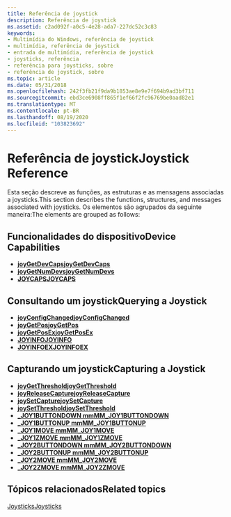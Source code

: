 ```yaml
---
title: Referência de joystick
description: Referência de joystick
ms.assetid: c2ad092f-a0c5-4e28-ada7-227dc52c3c83
keywords:
- Multimídia do Windows, referência de joystick
- multimídia, referência de joystick
- entrada de multimídia, referência de joystick
- joysticks, referência
- referência para joysticks, sobre
- referência de joystick, sobre
ms.topic: article
ms.date: 05/31/2018
ms.openlocfilehash: 242f3fb21f9da9b1853ae8e9e7f694b9ad3bf711
ms.sourcegitcommit: ebd3ce6908ff865f1ef66f2fc96769be0aad82e1
ms.translationtype: MT
ms.contentlocale: pt-BR
ms.lasthandoff: 08/19/2020
ms.locfileid: "103823692"
---
```

# <a name="joystick-reference"></a><span data-ttu-id="c0e67-109">Referência de joystick</span><span class="sxs-lookup"><span data-stu-id="c0e67-109">Joystick Reference</span></span>

<span data-ttu-id="c0e67-110">Esta seção descreve as funções, as estruturas e as mensagens associadas a joysticks.</span><span class="sxs-lookup"><span data-stu-id="c0e67-110">This section describes the functions, structures, and messages associated with joysticks.</span></span> <span data-ttu-id="c0e67-111">Os elementos são agrupados da seguinte maneira:</span><span class="sxs-lookup"><span data-stu-id="c0e67-111">The elements are grouped as follows:</span></span>

## <a name="device-capabilities"></a><span data-ttu-id="c0e67-112">Funcionalidades do dispositivo</span><span class="sxs-lookup"><span data-stu-id="c0e67-112">Device Capabilities</span></span>

-   [<span data-ttu-id="c0e67-113">**joyGetDevCaps**</span><span class="sxs-lookup"><span data-stu-id="c0e67-113">**joyGetDevCaps**</span></span>](/windows/win32/api/joystickapi/nf-joystickapi-joygetdevcaps)
-   [<span data-ttu-id="c0e67-114">**joyGetNumDevs**</span><span class="sxs-lookup"><span data-stu-id="c0e67-114">**joyGetNumDevs**</span></span>](/windows/win32/api/joystickapi/nf-joystickapi-joygetnumdevs)
-   [<span data-ttu-id="c0e67-115">**JOYCAPS**</span><span class="sxs-lookup"><span data-stu-id="c0e67-115">**JOYCAPS**</span></span>](/windows/win32/api/joystickapi/ns-joystickapi-joycaps)

## <a name="querying-a-joystick"></a><span data-ttu-id="c0e67-116">Consultando um joystick</span><span class="sxs-lookup"><span data-stu-id="c0e67-116">Querying a Joystick</span></span>

-   [<span data-ttu-id="c0e67-117">**joyConfigChanged**</span><span class="sxs-lookup"><span data-stu-id="c0e67-117">**joyConfigChanged**</span></span>](/windows/desktop/api/joystickapi/nf-joystickapi-joyconfigchanged)
-   [<span data-ttu-id="c0e67-118">**joyGetPos**</span><span class="sxs-lookup"><span data-stu-id="c0e67-118">**joyGetPos**</span></span>](/windows/win32/api/joystickapi/nf-joystickapi-joygetpos)
-   [<span data-ttu-id="c0e67-119">**joyGetPosEx**</span><span class="sxs-lookup"><span data-stu-id="c0e67-119">**joyGetPosEx**</span></span>](/windows/win32/api/joystickapi/nf-joystickapi-joygetposex)
-   [<span data-ttu-id="c0e67-120">**JOYINFO**</span><span class="sxs-lookup"><span data-stu-id="c0e67-120">**JOYINFO**</span></span>](/windows/win32/api/joystickapi/ns-joystickapi-joyinfo)
-   [<span data-ttu-id="c0e67-121">**JOYINFOEX**</span><span class="sxs-lookup"><span data-stu-id="c0e67-121">**JOYINFOEX**</span></span>](/windows/win32/api/joystickapi/ns-joystickapi-joyinfoex)

## <a name="capturing-a-joystick"></a><span data-ttu-id="c0e67-122">Capturando um joystick</span><span class="sxs-lookup"><span data-stu-id="c0e67-122">Capturing a Joystick</span></span>

-   [<span data-ttu-id="c0e67-123">**joyGetThreshold**</span><span class="sxs-lookup"><span data-stu-id="c0e67-123">**joyGetThreshold**</span></span>](/windows/win32/api/joystickapi/nf-joystickapi-joygetthreshold)
-   [<span data-ttu-id="c0e67-124">**joyReleaseCapture**</span><span class="sxs-lookup"><span data-stu-id="c0e67-124">**joyReleaseCapture**</span></span>](/windows/win32/api/joystickapi/nf-joystickapi-joyreleasecapture)
-   [<span data-ttu-id="c0e67-125">**joySetCapture**</span><span class="sxs-lookup"><span data-stu-id="c0e67-125">**joySetCapture**</span></span>](/windows/win32/api/joystickapi/nf-joystickapi-joysetcapture)
-   [<span data-ttu-id="c0e67-126">**joySetThreshold**</span><span class="sxs-lookup"><span data-stu-id="c0e67-126">**joySetThreshold**</span></span>](/windows/win32/api/joystickapi/nf-joystickapi-joysetthreshold)
-   [<span data-ttu-id="c0e67-127">**\_JOY1BUTTONDOWN mm**</span><span class="sxs-lookup"><span data-stu-id="c0e67-127">**MM\_JOY1BUTTONDOWN**</span></span>](mm-joy1buttondown.md)
-   [<span data-ttu-id="c0e67-128">**\_JOY1BUTTONUP mm**</span><span class="sxs-lookup"><span data-stu-id="c0e67-128">**MM\_JOY1BUTTONUP**</span></span>](mm-joy1buttonup.md)
-   [<span data-ttu-id="c0e67-129">**\_JOY1MOVE mm**</span><span class="sxs-lookup"><span data-stu-id="c0e67-129">**MM\_JOY1MOVE**</span></span>](mm-joy1move.md)
-   [<span data-ttu-id="c0e67-130">**\_JOY1ZMOVE mm**</span><span class="sxs-lookup"><span data-stu-id="c0e67-130">**MM\_JOY1ZMOVE**</span></span>](mm-joy1zmove.md)
-   [<span data-ttu-id="c0e67-131">**\_JOY2BUTTONDOWN mm**</span><span class="sxs-lookup"><span data-stu-id="c0e67-131">**MM\_JOY2BUTTONDOWN**</span></span>](mm-joy2buttondown.md)
-   [<span data-ttu-id="c0e67-132">**\_JOY2BUTTONUP mm**</span><span class="sxs-lookup"><span data-stu-id="c0e67-132">**MM\_JOY2BUTTONUP**</span></span>](mm-joy2buttonup.md)
-   [<span data-ttu-id="c0e67-133">**\_JOY2MOVE mm**</span><span class="sxs-lookup"><span data-stu-id="c0e67-133">**MM\_JOY2MOVE**</span></span>](mm-joy2move.md)
-   [<span data-ttu-id="c0e67-134">**\_JOY2ZMOVE mm**</span><span class="sxs-lookup"><span data-stu-id="c0e67-134">**MM\_JOY2ZMOVE**</span></span>](mm-joy2zmove.md)

## <a name="related-topics"></a><span data-ttu-id="c0e67-135">Tópicos relacionados</span><span class="sxs-lookup"><span data-stu-id="c0e67-135">Related topics</span></span>

<dl> <dt>

[<span data-ttu-id="c0e67-136">Joysticks</span><span class="sxs-lookup"><span data-stu-id="c0e67-136">Joysticks</span></span>](joysticks.md)
</dt> </dl>

 

 